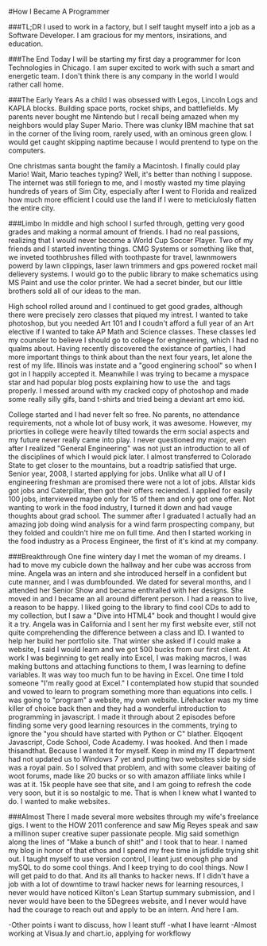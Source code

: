 #How I Became A Programmer

###TL;DR
I used to work in a factory, but I self taught myself into a job as a Software Developer. I am gracious for my mentors, insirations, and education.

###The End
Today I will be starting my first day a programmer for Icon Technologies in Chicago. I am super excited to work with such a smart and energetic team. I don't think there is any company in the world I would rather call home.

###The Early Years
As a child I was obsessed with Legos, Lincoln Logs and KAPLA blocks. Building space ports, rocket ships, and battlefields. My parents never bought me Nintendo but I recall being amazed when my neighbors would play Super Mario. There was clunky IBM machine that sat in the corner of the living room, rarely used, with an ominous green glow. I would get caught skipping naptime because I would prentend to type on the computers.

One christmas santa bought the family a Macintosh. I finally could play Mario! Wait, Mario teaches typing? Well, it's better than nothing I suppose. The internet was still foriegn to me, and I mostly wasted my time playing hundreds of years of Sim City, especially after I went to Florida and realized how much more efficient I could use the land if I were to meticiulosly flatten the entire city.

###Limbo
In middle and high school I surfed through, getting very good grades and making a normal amount of friends. I had no real passions, realizing that I would never become a World Cup Soccer Player. Two of my friends and I started inventing things. CMG Systems or something like that, we inveted toothbrushes filled with toothpaste for travel, lawnmowers powerd by lawn clippings, laser lawn trimmers and gps powered rocket mail delievery systems. I would go to the public library to make schematics using MS Paint and use the color printer. We had a secret binder, but our little brothers sold all of our ideas to the man.

High school rolled around and I continued to get good grades, although there were precisely zero classes that piqued my intrest. I wanted to take photoshop, but you needed Art 101 and I coudn't afford a full year of an Art elective if I wanted to take AP Math and Science classes. These classes led my counsler to believe I should go to college for engineering, which I had no qualms about. Having recently discovered the existance of parties, I had more important things to think about than the next four years, let alone the rest of my life. Illinois was instate and a "good enginering school" so when I got in I happily accepted it. Meanwhile I was trying to became a myspace star and had popular blog posts explaining how to use the <img> and <a> tags properly. I messed around with my cracked copy of photoshop and made some really silly gifs, band t-shirts and tried being a deviant art emo kid.

College started and I had never felt so free. No parents, no attendance requirements, not a whole lot of busy work, it was awesome. However, my priorties in college were heavily tilted towards the erm social aspects and my future never really came into play. I never questioned my major, even after I realized "General Engineering" was not just an introduction to all of the disciplines of which I would pick later. I almost transferred to Colorado State to get closer to the mountains, but a roadtrip satisfied that urge. Senior year, 2008, I started applying for jobs. Unlike what all U of I engineering freshman are promised there were not a lot of jobs. Allstar kids got jobs and Caterpillar, then got their offers reciended. I applied for easily 100 jobs, interviewed maybe only for 15 of them and only got one offer. Not wanting to work in the food industry, I turned it down and had vauge thoughts about grad school. The summer after I graduated I actually had an amazing job doing wind analysis for a wind farm prospecting company, but they folded and couldn't hire me on full time. And then I started working in the food industry as a Process Engineer, the first of it's kind at my company. 

###Breakthrough
One fine wintery day I met the woman of my dreams. I had to move my cubicle down the hallway and her cube was accross from mine. Angela was an intern and she introduced herself in a confident but cute manner, and I was dumbfounded. We dated for several months, and I attended her Senior Show and became enthralled with her designs. She moved in and I became an all around different person. I had a reason to live, a reason to be happy. I liked going to the library to find cool CDs to add to my collection, but I saw a "Dive into HTML4" book and thought I would give it a try. Angela was in California and I sent her my first website ever, still not quite comprehending the difference between a class and ID. I wanted to help her build her portfolio site. That winter she asked if I could make a website, I said I would learn and we got 500 bucks from our first client. At work I was beginning to get really into Excel, I was making macros, I was making buttons and attaching functions to them, I was learning to define variables. It was way too much fun to be having in Excel. One time I told someone "I'm really good at Excel." I contemplated how stupid that sounded and vowed to learn to program something more than equations into cells. I was going to "program" a website, my own website. Lifehacker was my time killer of choice back then and they had a wonderful introduction to programming in javascript. I made it through about 2 episodes before finding some very good learning resources in the comments, trying to ignore the "you should have started with Python or C" blather. Elqoqent Javascript, Code School, Code Academy. I was hooked. And then I made thisandthat. Because I wanted it for myself. Keep in mind my IT department had not updated us to Windows 7 yet and putting two websites side by side was a royal pain. So I solved that problem, and with some cleaver baiting of woot forums, made like 20 bucks or so with amazon affiliate links while I was at it. 15k people have see that site, and I am going to refresh the code very soon, but it is so nostalgic to me. That is when I knew what I wanted to do. I wanted to make websites.

###Almost There 
I made several more websites through my wife's freelance gigs. I went to the HOW 2011 conference and saw Mig Reyes speak and saw a millinon super creative super passionate people. Mig said somethign along the lines of "Make a bunch of shit!" and I took that to hear. I named my blog in honor of that ethos and I spend my free time in jsfiddle trying shit out. I taught myself to use version control, I leant just enough php and mySQL to do some cool things. And I keep trying to do cool things. Now I will get paid to do that. And its all thanks to hacker news. If I didn't have a job with a lot of downtime to trawl hacker news for learning resources, I never would have noticed Kilton's Lean Startup summary submission, and I never would have been to the 5Degrees website, and I never would have had the courage to reach out and apply to be an intern. And here I am. 

-Other points i want to discuss, how I leant stuff
-what I have learnt
-Almost working at Visua.ly and chart.io, applying for workflowy